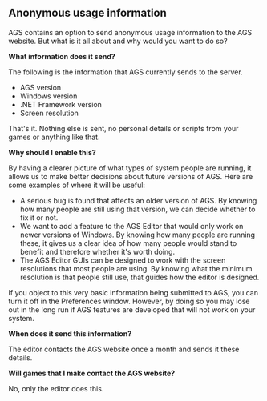 ## Anonymous usage information

AGS contains an option to send anonymous usage information to the AGS
website. But what is it all about and why would you want to do so?

**What information does it send?**

The following is the information that AGS currently sends to the server.

-   AGS version
-   Windows version
-   .NET Framework version
-   Screen resolution

That's it. Nothing else is sent, no personal details or scripts from
your games or anything like that.

**Why should I enable this?**

By having a clearer picture of what types of system people are running,
it allows us to make better decisions about future versions of AGS. Here
are some examples of where it will be useful:

-   A serious bug is found that affects an older version of AGS. By
    knowing how many people are still using that version, we can decide
    whether to fix it or not.
-   We want to add a feature to the AGS Editor that would only work on
    newer versions of Windows. By knowing how many people are running
    these, it gives us a clear idea of how many people would stand to
    benefit and therefore whether it's worth doing.
-   The AGS Editor GUIs can be designed to work with the screen
    resolutions that most people are using. By knowing what the minimum
    resolution is that people still use, that guides how the editor
    is designed.

If you object to this very basic information being submitted to AGS, you
can turn it off in the Preferences window. However, by doing so you may
lose out in the long run if AGS features are developed that will not
work on your system.

**When does it send this information?**

The editor contacts the AGS website once a month and sends it these
details.

**Will games that I make contact the AGS website?**

No, only the editor does this.

